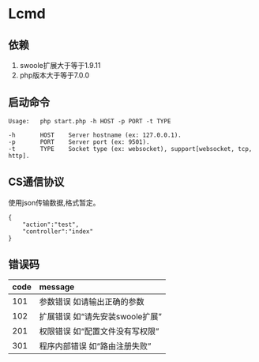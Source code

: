 # Lcmd

## 依赖

1. swoole扩展大于等于1.9.11
2. php版本大于等于7.0.0

## 启动命令
```
Usage:   php start.php -h HOST -p PORT -t TYPE

-h       HOST    Server hostname (ex: 127.0.0.1).
-p       PORT    Server port (ex: 9501).
-t       TYPE    Socket type (ex: websocket), support[websocket, tcp, http].
```

## CS通信协议
使用json传输数据,格式暂定。
```
{
    "action":"test",
    "controller":"index"
}
```

## 错误码
|code|message|
|:---|:------|
|101|参数错误 如请输出正确的参数|
|102|扩展错误 如“请先安装swoole扩展”|
|201|权限错误 如“配置文件没有写权限”|
|301|程序内部错误 如“路由注册失败”|
